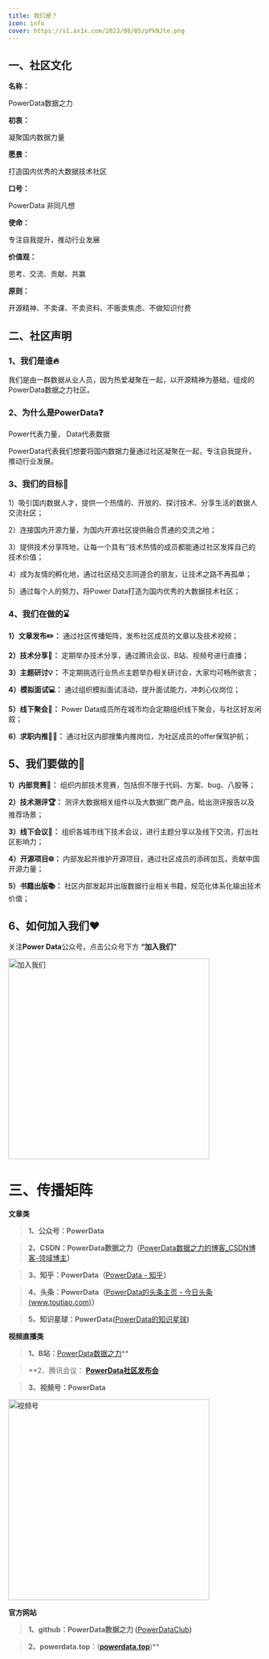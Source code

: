 ```yaml
---
title: 我们是？
icon: info
cover: https://s1.ax1x.com/2023/08/05/pPkNJte.png
---
```

## 一、社区文化

**名称：**

PowerData数据之力

**初衷：**

凝聚国内数据力量

**愿景：**

打造国内优秀的大数据技术社区

**口号：**

PowerData 非同凡想

**使命：**

专注自我提升，推动行业发展

**价值观：**

思考、交流、贡献、共赢

**原则：**

开源精神、不卖课、不卖资料、不贩卖焦虑、不做知识付费

## 二、社区声明

### 1、我们是谁🔥

我们是由一群数据从业人员，因为热爱凝聚在一起，以开源精神为基础，组成的PowerData数据之力社区。

### 2、为什么是PowerData❓

Power代表力量， Data代表数据

PowerData代表我们想要将国内数据力量通过社区凝聚在一起，专注自我提升，推动行业发展。

### 3、我们的目标🧭

1）吸引国内数据人才，提供一个热情的、开放的、探讨技术、分享生活的数据人交流社区；

2）连接国内开源力量，为国内开源社区提供融合贯通的交流之地；

3）提供技术分享阵地，让每一个具有‘’技术热情的成员都能通过社区发挥自己的技术价值；

4）成为友情的孵化地，通过社区结交志同道合的朋友，让技术之路不再孤单；

5）通过每个人的努力，将Power Data打造为国内优秀的大数据技术社区；

### 4、我们在做的⌛

**1）文章发布✏️：** 通过社区传播矩阵，发布社区成员的文章以及技术视频；

**2）技术分享📅：** 定期举办技术分享，通过腾讯会议、B站、视频号进行直播；

**3）主题研讨💡：** 不定期挑选行业热点主题举办相关研讨会，大家均可畅所欲言；

**4）模拟面试💻：** 通过组织模拟面试活动，提升面试能力，冲刺心仪岗位；

**5）线下聚会🍲：** Power Data成员所在城市均会定期组织线下聚会，与社区好友闲叙；

**6）求职内推👨‍💻：** 通过社区内部搜集内推岗位，为社区成员的offer保驾护航；

## 5、我们要做的💯

**1）内部竞赛🥇：** 组织内部技术竞赛，包括但不限于代码、方案、bug、八股等；

**2）技术测评🏆：** 测评大数据相关组件以及大数据厂商产品，给出测评报告以及推荐场景；

**3）线下会议🤝：** 组织各城市线下技术会议，进行主题分享以及线下交流，打出社区影响力；

**4）开源项目🌐：** 内部发起并维护开源项目，通过社区成员的添砖加瓦，贡献中国开源力量；

**5）书籍出版📚：** 社区内部发起并出版数据行业相关书籍，规范化体系化输出技术价值；

## 6、如何加入我们❤️

关注**Power Data**公众号，点击公众号下方 **“加入我们”**

<img src='https://s1.ax1x.com/2023/02/14/pSTuSWd.png' alt='加入我们' style="width:400px;">

# 三、传播矩阵

**文章类**

> **1、公众号：PowerData**

> **2、CSDN：PowerData数据之力（**[PowerData数据之力的博客_CSDN博客-领域博主](https://blog.csdn.net/PowerDataHub)**）**

> **3、知乎：PowerData（**[PowerData - 知乎](https://www.zhihu.com/people/PowerDataHub)**）**

> **4、头条：PowerData（**[PowerData的头条主页 - 今日头条(www.toutiao.com)](https://www.toutiao.com/c/user/token/MS4wLjABAAAAdnVQW6ukCKUFQwFUDSmqfjOhxIS4Htq-RRYmXATK0dRBcJOEpzrkIUIQsuGRzuAf/)**）**

> **5、知识星球：PowerData(**[PowerData的知识星球](https://public.zsxq.com/groups/48841182255888.html)**)**

**视频直播类**

> **1、B站：**[PowerData数据之力](https://space.bilibili.com/1570904681)**

> **2、腾讯会议： **[PowerData社区发布会](https://meeting.tencent.com/dm/TFf7OZaKl3za)**

> **3、视频号：PowerData**

<img src='https://s1.ax1x.com/2023/02/14/pSTuZFg.png' alt='视频号' style="width:400px;">

**官方网站**

> **1、github：PowerData数据之力 (**[PowerDataClub](https://github.com/PowerDataClub/PowerData)**)**

> **2、powerdata.top**：(**[powerdata.top](https://powerdata.top)**)**
